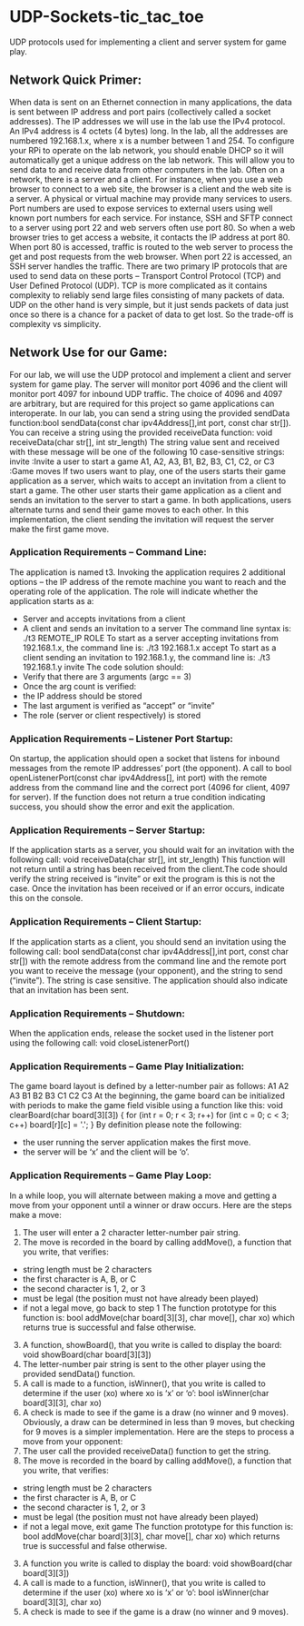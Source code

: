 # UDP-Sockets-tic_tac_toe
UDP protocols used for implementing a client and server system for game play.
## Network Quick Primer:
When data is sent on an Ethernet connection in many applications, the data
is sent between IP address and port pairs (collectively called a socket
addresses).
The IP addresses we will use in the lab use the IPv4 protocol. An IPv4 address is 4 octets (4 bytes) long. In the lab, all the addresses are numbered 
192.168.1.x, where x is a number between 1 and 254. To configure your RPi to operate on the lab network, you should enable DHCP so it will automatically get a unique address on the lab network. This will allow you to send data to and receive data from other computers in the lab. Often on a network, there is a server and a client. For instance, when you use a web browser to connect to a web site, the browser is a client and the web site is a server. A physical or virtual machine may provide many services to users. Port numbers are used to expose services to external users using well known port numbers for each service. For instance, SSH and SFTP connect to a server using port 22 and web servers often use port 80. So when a web browser tries to get access a website, it contacts the IP address at port 80. When port 80 is accessed, traffic is routed to the web server to process the get and post requests from the web browser. When port 22 is accessed, an SSH server handles the traffic. There are two primary IP protocols that are used to send data on these ports – Transport Control Protocol (TCP) and User Defined Protocol (UDP). TCP is more complicated as it contains complexity to reliably send large files consisting of many packets of data. UDP on the other hand is very simple, but it just sends packets of data just once so there is a chance for a packet of
data to get lost. So the trade-off is complexity vs simplicity.

## Network Use for our Game:
For our lab, we will use the UDP protocol and implement a client and server system for game play. The server will monitor port 4096 and the client will
monitor port 4097 for inbound UDP traffic. The choice of 4096 and 4097 are arbitrary, but are required for this project so game applications can interoperate.
In our lab, you can send a string using the provided sendData function:bool sendData(const char ipv4Address[],int port, const char str[]). You can receive a string using the provided receiveData function: void receiveData(char str[], int str_length)
The string value sent and received with these message will be one of the following 10 case-sensitive strings:
invite :Invite a user to start a game
A1, A2, A3, B1, B2, B3, C1, C2, or C3 :Game moves
If two users want to play, one of the users starts their game application as a server, which waits to accept an invitation from a client to start a game. The
other user starts their game application as a client and sends an invitation to the server to start a game. In both applications, users alternate turns and
send their game moves to each other. In this implementation, the client sending the invitation will request the server make the first game move.

### Application Requirements – Command Line:
The application is named t3. Invoking the application requires 2 additional options – the IP address of the remote machine you want to reach and the
operating role of the application. The role will indicate whether the application starts as a:
- Server and accepts invitations from a client
- A client and sends an invitation to a server
The command line syntax is:
./t3 REMOTE_IP ROLE
To start as a server accepting invitations from 192.168.1.x, the command line is:
./t3 192.168.1.x accept
To start as a client sending an invitation to 192.168.1.y, the command line is:
./t3 192.168.1.y invite
The code solution should:
- Verify that there are 3 arguments (argc == 3)
- Once the arg count is verified:
- the IP address should be stored
- The last argument is verified as “accept” or “invite”
- The role (server or client respectively) is stored
### Application Requirements – Listener Port Startup:
On startup, the application should open a socket that listens for inbound messages from the remote IP addresses’ port (the opponent). A call to
bool openListenerPort(const char ipv4Address[], int port) with the remote address from the command line and the correct port (4096
for client, 4097 for server). If the function does not return a true condition indicating success, you should show the error and exit the application.
### Application Requirements – Server Startup:
If the application starts as a server, you should wait for an invitation with the following call:
void receiveData(char str[], int str_length)
This function will not return until a string has been received from the client.The code should verify the string received is “invite” or exit the program is this is not the case. Once the invitation has been received or if an error occurs, indicate this on the console.
### Application Requirements – Client Startup:
If the application starts as a client, you should send an invitation using the following call:
bool sendData(const char ipv4Address[],int port, const char str[])  with the remote address from the command line and the remote port you want to receive the message (your opponent), and the string to send (“invite”). The string is case sensitive.
The application should also indicate that an invitation has been sent.
### Application Requirements – Shutdown:
When the application ends, release the socket used in the listener port using the following call:
void closeListenerPort()
### Application Requirements – Game Play Initialization:
The game board layout is defined by a letter-number pair as follows:
A1 A2 A3
B1 B2 B3
C1 C2 C3
At the beginning, the game board can be initialized with periods to make the game field visible using a function like this:
void clearBoard(char board[3][3])
{
    for (int r = 0; r < 3; r++)
        for (int c = 0; c < 3; c++)
            board[r][c] = '.';
}
By definition please note the following:
- the user running the server application makes the first move.
- the server will be ‘x’ and the client will be ‘o’.
### Application Requirements – Game Play Loop:
In a while loop, you will alternate between making a move and getting a move from your opponent until a winner or draw occurs.
Here are the steps make a move:
1. The user will enter a 2 character letter-number pair string.
2. The move is recorded in the board by calling addMove(), a function that
you write, that verifies:
- string length must be 2 characters
- the first character is A, B, or C
- the second character is 1, 2, or 3
- must be legal (the position must not have already been played)
- if not a legal move, go back to step 1
The function prototype for this function is:
bool addMove(char board[3][3], char move[], char xo) which returns true is successful and false otherwise.
3. A function, showBoard(), that you write is called to display the board:
void showBoard(char board[3][3])
4. The letter-number pair string is sent to the other player using the provided sendData() function.
5. A call is made to a function, isWinner(), that you write is called to determine if the user (xo) where xo is ‘x’ or ‘o’:
bool isWinner(char board[3][3], char xo)
6. A check is made to see if the game is a draw (no winner and 9 moves). Obviously, a draw can be determined in less than 9 moves, but checking for 9 moves is a simpler implementation.
Here are the steps to process a move from your opponent:
1. The user call the provided receiveData() function to get the string.
2. The move is recorded in the board by calling addMove(), a function that you write, that verifies:
- string length must be 2 characters
- the first character is A, B, or C
- the second character is 1, 2, or 3
- must be legal (the position must not have already been played)
- if not a legal move, exit game
The function prototype for this function is:
bool addMove(char board[3][3], char move[], char xo) which returns true is successful and false otherwise.
3. A function you write is called to display the board:
void showBoard(char board[3][3])
4. A call is made to a function, isWinner(), that you write is called to determine if the user (xo) where xo is ‘x’ or ‘o’:
bool isWinner(char board[3][3], char xo)
5. A check is made to see if the game is a draw (no winner and 9 moves).







